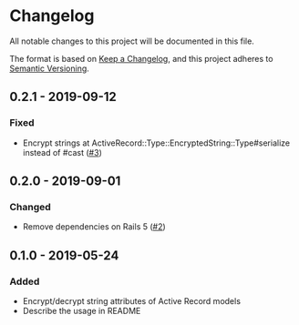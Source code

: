 # Changelog

All notable changes to this project will be documented in this file.

The format is based on [Keep a Changelog](https://keepachangelog.com/en/1.0.0/),
and this project adheres to [Semantic Versioning](https://semver.org/spec/v2.0.0.html).

## 0.2.1 - 2019-09-12

### Fixed

- Encrypt strings at ActiveRecord::Type::EncryptedString::Type#serialize instead of #cast ([#3](https://github.com/kymmt90/active_record-type-encrypted_string/pull/3))

## 0.2.0 - 2019-09-01

### Changed

- Remove dependencies on Rails 5 ([#2](https://github.com/kymmt90/active_record-type-encrypted_string/pull/2))

## 0.1.0 - 2019-05-24

### Added

- Encrypt/decrypt string attributes of Active Record models
- Describe the usage in README
